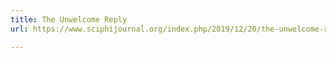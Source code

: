 ```yaml
---
title: The Unwelcome Reply
url: https://www.sciphijournal.org/index.php/2019/12/20/the-unwelcome-reply/

---
```

